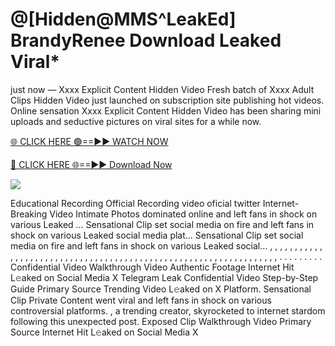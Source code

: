# @[Hidden@MMS^LeakEd] BrandyRenee Download Leaked Viral\*

just now — Xxxx Explicit Content Hidden Video Fresh batch of Xxxx Adult Clips Hidden Video just launched on subscription site publishing hot videos. Online sensation Xxxx Explicit Content Hidden Video has been sharing mini uploads and seductive pictures on viral sites for a while now.

[🌐 CLICK HERE 🟢==►► WATCH NOW](https://tinyurl.com/topvvv?st=viral&si=gh)

[🔴 CLICK HERE 🌐==►► Download Now](https://tinyurl.com/topvvv?st=viral&si=gh)

[![](https://t4.ftcdn.net/jpg/00/89/87/57/360_F_89875724_hMf6q0pOUbIm38tYOeJTOKDftmRMQnny.jpg)](https://tinyurl.com/topvvv?st=viral&si=gh)

Educational Recording Official Recording video oficial twitter Internet-Breaking Video Intimate Photos dominated online and left fans in shock on various Leaked … Sensational Clip set social media on fire and left fans in shock on various Leaked social media plat… Sensational Clip set social media on fire and left fans in shock on various Leaked social… , , , , , , , , , , , , , , , , , , , , , , , , , , , , , , , , , , , , , , , , , , , , , , , , , , , , , , , , , , , , , , , , , . . . . . . . . . Confidential Video Walkthrough Video Authentic Footage Internet Hit L𝚎aked on Social Media X Telegram Leak Confidential Video Step-by-Step Guide Primary Source Trending Video L𝚎aked on X Platform. Sensational Clip Private Content went viral and left fans in shock on various controversial platforms. , a trending creator, skyrocketed to internet stardom following this unexpected post. Exposed Clip Walkthrough Video Primary Source Internet Hit L𝚎aked on Social Media X
